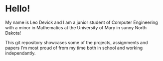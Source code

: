 # Hello!

My name is Leo Devick and I am a junior student of Computer Engineering with a 
minor in Mathematics at the University of Mary in sunny North Dakota! 

This git repository showcases some of the projects, assignments and papers
I'm most proud of from my time both in school and working independantly. 


